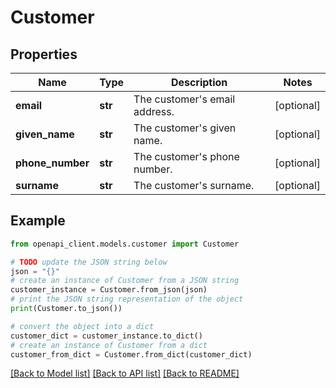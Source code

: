# Customer


## Properties

Name | Type | Description | Notes
------------ | ------------- | ------------- | -------------
**email** | **str** | The customer&#39;s email address. | [optional] 
**given_name** | **str** | The customer&#39;s given name. | [optional] 
**phone_number** | **str** | The customer&#39;s phone number. | [optional] 
**surname** | **str** | The customer&#39;s surname. | [optional] 

## Example

```python
from openapi_client.models.customer import Customer

# TODO update the JSON string below
json = "{}"
# create an instance of Customer from a JSON string
customer_instance = Customer.from_json(json)
# print the JSON string representation of the object
print(Customer.to_json())

# convert the object into a dict
customer_dict = customer_instance.to_dict()
# create an instance of Customer from a dict
customer_from_dict = Customer.from_dict(customer_dict)
```
[[Back to Model list]](../README.md#documentation-for-models) [[Back to API list]](../README.md#documentation-for-api-endpoints) [[Back to README]](../README.md)


